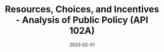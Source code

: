 ---
title: Resources, Choices, and Incentives - Analysis of Public Policy (API 102A) 
summary: Served as a graduate student instrutor for 3 years. This course served as one of the core economics courses for Harvard's Master in Public Policy and focused on the economic inventives and tradeoffs relevant for social policy.
date: 2023-02-01

tags:
  - Economics for Social Policy
image:
  caption: ''
---